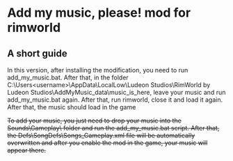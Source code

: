 # Add my music, please! mod for rimworld

## A short guide

In this version, after installing the modification, you need to run add_my_music.bat. After that, in the folder C:\Users\<username>\AppData\LocalLow\Ludeon Studios\RimWorld by Ludeon Studios\AddMyMusic_data\music_is_here, leave your music and run add_my_music.bat again. After that, run rimworld, close it and load it again. After that, the music should load in the game

~~To add your music, you just need to drop your music into the Sounds\Gameplay\ folder and run the add_my_music.bat script. After that, the Defs\SongDefs\Songs_Gameplay.xml file will be automatically overwritten and after you enable the mod in the game, your music will appear there.~~